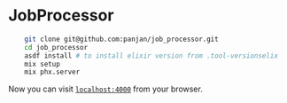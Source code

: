 # JobProcessor

```sh
	git clone git@github.com:panjan/job_processor.git
	cd job_processor
	asdf install # to install elixir version from .tool-versionselix
	mix setup
	mix phx.server
```

Now you can visit [`localhost:4000`](http://localhost:4000) from your browser.
